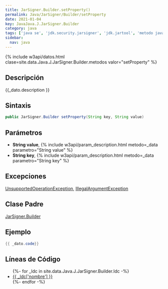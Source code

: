 ```yaml
---
title: JarSigner.Builder.setProperty()
permalink: Java/JarSigner/Builder/setProperty
date: 2021-01-04
key: JavaJava.J.JarSigner.Builder
category: java
tags: ['java se', 'jdk.security.jarsigner', 'jdk.jartool', 'metodo java', 'Java 9']
sidebar: 
  nav: java
---
```


{% include w3api/datos.html clase=site.data.Java.J.JarSigner.Builder.metodos valor="setProperty" %}

## Descripción
{{_dato.description }}

## Sintaxis
~~~java
public JarSigner.Builder setProperty(String key, String value)
~~~

## Parámetros
* **String value**,  {% include w3api/param_description.html metodo=_data parametro="String value" %}
* **String key**,  {% include w3api/param_description.html metodo=_data parametro="String key" %}

## Excepciones
[UnsupportedOperationException](/Java/UnsupportedOperationException/), [IllegalArgumentException](/Java/IllegalArgumentException/)

## Clase Padre
[JarSigner.Builder](/Java/JarSigner/Builder/)

## Ejemplo
~~~java
{{ _dato.code}}
~~~

## Líneas de Código
<ul>
{%- for _ldc in site.data.Java.J.JarSigner.Builder.ldc -%}
   <li>
       <a href="{{_ldc['url'] }}">{{ _ldc['nombre'] }}</a>
   </li>
{%- endfor -%}
</ul>
